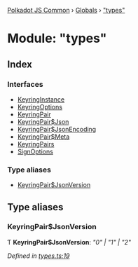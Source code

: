 [Polkadot JS Common](../README.md) › [Globals](../globals.md) › ["types"](_types_.md)

# Module: "types"

## Index

### Interfaces

* [KeyringInstance](../interfaces/_types_.keyringinstance.md)
* [KeyringOptions](../interfaces/_types_.keyringoptions.md)
* [KeyringPair](../interfaces/_types_.keyringpair.md)
* [KeyringPair$Json](../interfaces/_types_.keyringpair_json.md)
* [KeyringPair$JsonEncoding](../interfaces/_types_.keyringpair_jsonencoding.md)
* [KeyringPair$Meta](../interfaces/_types_.keyringpair_meta.md)
* [KeyringPairs](../interfaces/_types_.keyringpairs.md)
* [SignOptions](../interfaces/_types_.signoptions.md)

### Type aliases

* [KeyringPair$JsonVersion](_types_.md#keyringpairjsonversion)

## Type aliases

###  KeyringPair$JsonVersion

Ƭ **KeyringPair$JsonVersion**: *"0" | "1" | "2"*

*Defined in [types.ts:19](https://github.com/polkadot-js/common/blob/15c9904c/packages/keyring/src/types.ts#L19)*
